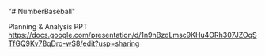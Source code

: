 "# NumberBaseball" 



Planning & Analysis PPT
https://docs.google.com/presentation/d/1n9nBzdLmsc9KHu4ORh307JZOqSTfGQ9Kv7BqDro-wS8/edit?usp=sharing

